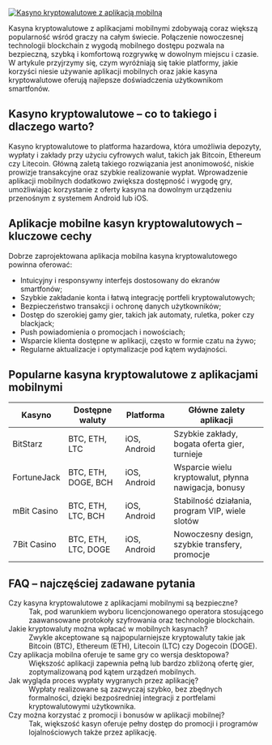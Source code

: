 [![Kasyno kryptowalutowe z aplikacją mobilną](https://123-caf.pages.dev/gitsignup.png)](https://vrmoo.ru/Bt82HjjY)

<p>Kasyna kryptowalutowe z aplikacjami mobilnymi zdobywają coraz większą popularność wśród graczy na całym świecie. Połączenie nowoczesnej technologii blockchain z wygodą mobilnego dostępu pozwala na bezpieczną, szybką i komfortową rozgrywkę w dowolnym miejscu i czasie. W artykule przyjrzymy się, czym wyróżniają się takie platformy, jakie korzyści niesie używanie aplikacji mobilnych oraz jakie kasyna kryptowalutowe oferują najlepsze doświadczenia użytkownikom smartfonów.</p>  <h2>Kasyno kryptowalutowe – co to takiego i dlaczego warto?</h2> <p>Kasyno kryptowalutowe to platforma hazardowa, która umożliwia depozyty, wypłaty i zakłady przy użyciu cyfrowych walut, takich jak Bitcoin, Ethereum czy Litecoin. Główną zaletą takiego rozwiązania jest anonimowość, niskie prowizje transakcyjne oraz szybkie realizowanie wypłat. Wprowadzenie aplikacji mobilnych dodatkowo zwiększa dostępność i wygodę gry, umożliwiając korzystanie z oferty kasyna na dowolnym urządzeniu przenośnym z systemem Android lub iOS.</p>  <h2>Aplikacje mobilne kasyn kryptowalutowych – kluczowe cechy</h2> <p>Dobrze zaprojektowana aplikacja mobilna kasyna kryptowalutowego powinna oferować:</p> <ul> <li>Intuicyjny i responsywny interfejs dostosowany do ekranów smartfonów;</li> <li>Szybkie zakładanie konta i łatwą integrację portfeli kryptowalutowych;</li> <li>Bezpieczeństwo transakcji i ochronę danych użytkowników;</li> <li>Dostęp do szerokiej gamy gier, takich jak automaty, ruletka, poker czy blackjack;</li> <li>Push powiadomienia o promocjach i nowościach;</li> <li>Wsparcie klienta dostępne w aplikacji, często w formie czatu na żywo;</li> <li>Regularne aktualizacje i optymalizacje pod kątem wydajności.</li> </ul>  <h2>Popularne kasyna kryptowalutowe z aplikacjami mobilnymi</h2> <table> <thead> <tr> <th>Kasyno</th> <th>Dostępne waluty</th> <th>Platforma</th> <th>Główne zalety aplikacji</th> </tr> </thead> <tbody> <tr> <td>BitStarz</td> <td>BTC, ETH, LTC</td> <td>iOS, Android</td> <td>Szybkie zakłady, bogata oferta gier, turnieje</td> </tr> <tr> <td>FortuneJack</td> <td>BTC, ETH, DOGE, BCH</td> <td>iOS, Android</td> <td>Wsparcie wielu kryptowalut, płynna nawigacja, bonusy</td> </tr> <tr> <td>mBit Casino</td> <td>BTC, ETH, LTC, BCH</td> <td>iOS, Android</td> <td>Stabilność działania, program VIP, wiele slotów</td> </tr> <tr> <td>7Bit Casino</td> <td>BTC, ETH, LTC, DOGE</td> <td>iOS, Android</td> <td>Nowoczesny design, szybkie transfery, promocje</td> </tr> </tbody> </table>  <h2>FAQ – najczęściej zadawane pytania</h2> <dl> <dt>Czy kasyna kryptowalutowe z aplikacjami mobilnymi są bezpieczne?</dt> <dd>Tak, pod warunkiem wyboru licencjonowanego operatora stosującego zaawansowane protokoły szyfrowania oraz technologie blockchain.</dd>  <dt>Jakie kryptowaluty można wpłacać w mobilnych kasynach?</dt> <dd>Zwykle akceptowane są najpopularniejsze kryptowaluty takie jak Bitcoin (BTC), Ethereum (ETH), Litecoin (LTC) czy Dogecoin (DOGE).</dd>  <dt>Czy aplikacja mobilna oferuje te same gry co wersja desktopowa?</dt> <dd>Większość aplikacji zapewnia pełną lub bardzo zbliżoną ofertę gier, zoptymalizowaną pod kątem urządzeń mobilnych.</dd>  <dt>Jak wygląda proces wypłaty wygranych przez aplikację?</dt> <dd>Wypłaty realizowane są zazwyczaj szybko, bez zbędnych formalności, dzięki bezpośredniej integracji z portfelami kryptowalutowymi użytkownika.</dd>  <dt>Czy można korzystać z promocji i bonusów w aplikacji mobilnej?</dt> <dd>Tak, większość kasyn oferuje pełny dostęp do promocji i programów lojalnościowych także przez aplikację.</dd> </dl>